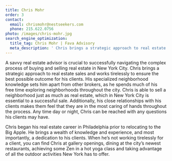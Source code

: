 ```yaml
---
title: Chris Mohr
order: 3
contact:
  email: chrismohr@nestseekers.com
  phone: 215.622.0756
photo: /images/chris-mohr.jpg
search_engine_optimization:
  title_tag: Chris Mohr | Fava Advisory
  meta_description: ' Chris brings a strategic approach to real estate sales and works tirelessly to ensure the best possible outcome for his clients.'
---
```

A savvy real estate advisor is crucial to successfully navigating the complex process of buying and selling real estate in New York City. Chris brings a strategic approach to real estate sales and works tirelessly to ensure the best possible outcome for his clients. His specialized neighborhood knowledge sets him apart from other brokers, as he spends much of his free time exploring neighborhoods throughout the city. Chris is able to sell a neighborhood just as much as real estate, which in New York City is essential to a successful sale. Additionally, his close relationships with his clients makes them feel that they are in the most caring of hands throughout the process. Any time day or night, Chris can be reached with any questions his clients may have.

Chris began his real estate career in Philadelphia prior to relocating to the Big Apple. He brings a wealth of knowledge and experience, and most importantly, a dedication to his clients. When he’s not working tirelessly for a client, you can find Chris at gallery openings, dining at the city’s newest restaurants, achieving some Zen in a hot yoga class and taking advantage of all the outdoor activities New York has to offer.
